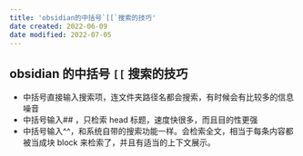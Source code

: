 ```yaml
---
title: 'obsidian的中括号`[[`搜索的技巧'
date created: 2022-06-09
date modified: 2022-07-05
---
```


## obsidian 的中括号 `[[` 搜索的技巧

- 中括号直接输入搜索项，连文件夹路径名都会搜索，有时候会有比较多的信息噪音
- 中括号输入## ，只检索 head 标题，速度快很多，而且目的性更强
- 中括号输入^^，和系统自带的搜索功能一样。会检索全文，相当于每条内容都被当成块 block 来检索了，并且有适当的上下文展示。
